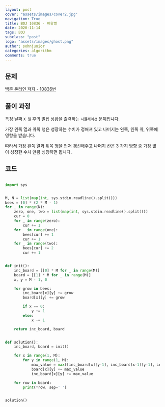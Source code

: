 ```yaml
---
layout: post
cover: "assets/images/cover2.jpg"
navigation: True
title: BOJ 10836 - 여왕벌
date: 2020-11-14
tags: BOJ
subclass: "post"
logo: "assets/images/ghost.png"
author: sohnjunior
categories: algorithm
comments: true
---
```


## 문제

[백준 온라인 저지 - 10836번](https://www.acmicpc.net/problem/10836)

## 풀이 과정

특정 날짜 `X 일` 후의 벌집 상황을 출력하는 `시뮬레이션` 문제입니다.

가장 왼쪽 열과 위쪽 행은 성장하는 수치가 정해져 있고 나머지는 왼쪽, 왼쪽 위, 위쪽에 영향을 받습니다.

따라서 가장 왼쪽 열과 위쪽 행을 먼저 갱신해주고 나머지 칸은 3 가지 방향 중 가장 많이 성장한 수치 만큼 성장하면 됩니다.

## 코드

```python

import sys


M, N = list(map(int, sys.stdin.readline().split()))
bees = [0] * (2 * M - 1)
for _ in range(N):
    zero, one, two = list(map(int, sys.stdin.readline().split()))
    cur = 0
    for _ in range(zero):
        cur += 1
    for _ in range(one):
        bees[cur] += 1
        cur += 1
    for _ in range(two):
        bees[cur] += 2
        cur += 1


def init():
    inc_board = [[0] * M for _ in range(M)]
    board = [[1] * M for _ in range(M)]
    x, y = M - 1, 0

    for grow in bees:
        inc_board[x][y] += grow
        board[x][y] += grow

        if x == 0:
            y += 1
        else:
            x -= 1

    return inc_board, board


def solution():
    inc_board, board = init()

    for x in range(1, M):
        for y in range(1, M):
            max_value = max([inc_board[x][y-1], inc_board[x-1][y-1], inc_board[x-1][y]])
            board[x][y] += max_value
            inc_board[x][y] += max_value

    for row in board:
        print(*row, sep=' ')


solution()

```
